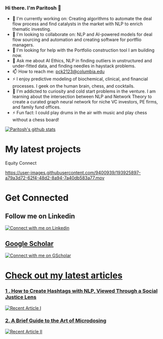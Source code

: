 

<!--

Here are some ideas to get you started:

- 🔭 I’m currently working on ...
- 🌱 I’m currently learning ...
- 👯 I’m looking to collaborate on ...
- 🤔 I’m looking for help with ...
- 💬 Ask me about ...
- 📫 How to reach me: ...
- 😄 Pronouns: ...
- ⚡ Fun fact: ...
-->

<!-- Please don't remove this: Grab your social icons from https://github.com/carlsednaoui/gitsocial -->

[1.2]: http://i.imgur.com/wWzX9uB.png (twitter icon without padding)
[1]: [Twitter](https://twitter.com/KhuyenTran16)



### Hi there. I'm Paritosh 👋

<!--
**paritoshk/paritoshk** is a ✨ _special_ ✨ repository because its `README.md` (this file) appears on your GitHub profile.

-->
- 🔭 I'm currently working on: Creating algorithms to automate the deal flow process and find catalysts in the market with NLP to enrich thematic investing.
- 👯 I'm looking to collaborate on: NLP and AI-powered models for deal flow sourcing and automation and creating software for portflio managers.
- 🤔 I'm looking for help with the Portfolio construction tool I am building now.
- 💬 Ask me about AI Ethics, NLP in finding outliers in unstructured and under-fitted data, and finding needles in haystack problems.
- 📫 How to reach me: pck2123@columbia.edu
- ⚡ I enjoy predictive modeling of biochemical, clinical, and financial processes. I geek on the human brain, chess, and cocktails.
- 🌱 I'm addicted to curiosity and cold start problems in the venture. I am learning about the intersection between NLP and Network Theory to create a curated graph neural network for niche VC investors, PE firms, and family fund offices.
- ⚡ Fun fact: I could play drums in the air with music and play chess without a chess board! 


[![Paritosh's github stats](https://github-readme-stats.vercel.app/api?username=paritoshk&count_private=true&show_icons=true&theme=radical&hide_rank=false)](https://github.com/anuraghazra/github-readme-stats)

# My latest projects 


 Equity Connect 


https://user-images.githubusercontent.com/9400939/193925897-a79a3d72-62f4-48d2-8a94-7a40db583a77.mov




# Get Connected

## Follow me on Linkedin
<a target="Linkedin" href="https://www.linkedin.com/in/paritoshkul/"><img src="https://brand.linkedin.com/content/dam/me/business/en-us/amp/brand-site/v2/bg/LI-Logo.svg.original.svg" title="Linkedin:Paritosh.K" alt="Connect with me on Linkedin"> 

## Google Scholar 

<a target="GScholar" href="https://scholar.google.com/citations?user=ylTi8DIAAAAJ&hl=en"><img src="https://emojipedia-us.s3.dualstack.us-west-1.amazonaws.com/thumbs/120/apple/325/graduation-cap_1f393.png" title="GScholart:Paritosh.K" alt="Connect with me on GScholar"> 

# Check out my latest articles
### 1 . How to Create Hashtags with NLP, Viewed Through a Social Justice Lens
<a target="NLP and AI Ethics" href="https://towardsdatascience.com/how-to-transform-technical-jargon-into-simple-bi-tri-grams-with-nlp-on-a-public-dataset-2081f5609c1f"><img src="https://miro.medium.com/max/700/0*EFdrhqxHSzaEaUSp" title="How to Create Hashtags with NLP, Viewed Through a Social Justice Lens" alt="Recent Article I"> 

### 2. A Brief Guide to the Art of Microdosing

<a target="microdosing" href="  https://medium.com/@paritoshk/a-brief-guide-to-the-art-of-microdosing-part-i-1818c6268e65"><img src="https://miro.medium.com/max/700/0*g3n78E4001QU3auC" title="A Brief Guide to the Art of Microdosing" alt="Recent Article II "> 




